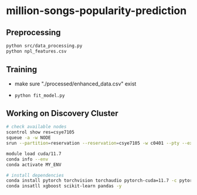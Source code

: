# million-songs-popularity-prediction

## Preprocessing
```bash
python src/data_processing.py
python npl_features.csv
```

## Training
- make sure "./processed/enhanced_data.csv" exist
- ```
  python fit_model.py
  ```

## Working on Discovery Cluster
```bash
# check available nodes
scontrol show res=csye7105
squeue -a -w NODE
srun --partition=reservation --reservation=csye7105 -w c0401 --pty --export=ALL  /bin/bash

module load cuda/11.7
conda info --env
conda activate MY_ENV

# install dependencies
conda install pytorch torchvision torchaudio pytorch-cuda=11.7 -c pytorch -c nvidia
conda insatll xgboost scikit-learn pandas -y
```
